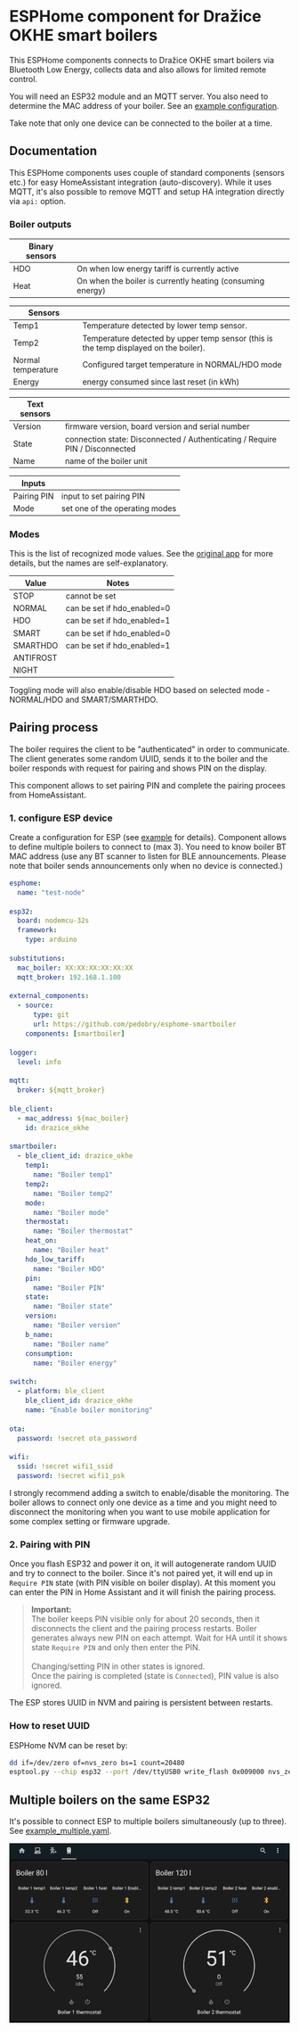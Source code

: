 # ESPHome component for Dražice OKHE smart boilers

This ESPHome components connects to Dražice OKHE smart boilers via Bluetooth Low Energy, collects data and also allows for limited remote control.

You will need an ESP32 module and an MQTT server. You also need to determine the MAC address of your boiler. See an [example configuration](example.yaml).

Take note that only one device can be connected to the boiler at a time.

## Documentation

This ESPHome components uses couple of standard components (sensors etc.) for easy HomeAssistant integration (auto-discovery). While it uses MQTT, it's also possible to remove MQTT and setup HA integration directly via `api:` option.

### Boiler outputs

| Binary sensors | |
| --- | --- |
| HDO | On when low energy tariff is currently active |
| Heat | On when the boiler is currently heating (consuming energy) |

| Sensors | |
| --- | --- |
| Temp1  | Temperature detected by lower temp sensor. |
| Temp2  | Temperature detected by upper temp sensor (this is the temp displayed on the boiler). |
| Normal temperature | Configured target temperature in NORMAL/HDO mode |
| Energy | energy consumed since last reset (in kWh) |

| Text sensors | |
| --- | --- |
| Version | firmware version, board version and serial number |
| State |  connection state: Disconnected / Authenticating / Require PIN / Disconnected |
| Name  |  name of the boiler unit |

| Inputs | |
| --- | --- |
| Pairing PIN | input to set pairing PIN |
| Mode  |  set one of the operating modes |

### Modes

This is the list of recognized mode values. See the [original app](https://play.google.com/store/apps/details?id=cz.dzd.smartbojler&hl=cs&gl=US) for more details, but the names are self-explanatory.

| Value           | Notes                       |
| --------------- | --------------------------- |
| STOP            | cannot be set               |
| NORMAL          | can be set if hdo_enabled=0 |
| HDO             | can be set if hdo_enabled=1 |
| SMART           | can be set if hdo_enabled=0 |
| SMARTHDO        | can be set if hdo_enabled=1 |
| ANTIFROST       |                             |
| NIGHT           |                             |

Toggling mode will also enable/disable HDO based on selected mode -  NORMAL/HDO and SMART/SMARTHDO.

## Pairing process

The boiler requires the client to be "authenticated" in order to communicate. The client generates some random UUID, sends it to the boiler and the boiler responds with request for pairing and shows PIN on the display.

This component allows to set pairing PIN and complete the pairing procees from HomeAssistant.

### 1. configure ESP device

Create a configuration for ESP (see [example](example.yaml) for details). Component allows to define multiple boilers to connect to (max 3). You need to know boiler BT MAC address (use any BT scanner to listen for BLE announcements. Please note that boiler sends announcements only when no device is connected.)

```yaml
esphome:
  name: "test-node"

esp32:
  board: nodemcu-32s
  framework:
    type: arduino

substitutions:
  mac_boiler: XX:XX:XX:XX:XX:XX
  mqtt_broker: 192.168.1.100

external_components:
  - source: 
      type: git
      url: https://github.com/pedobry/esphome-smartboiler
    components: [smartboiler]

logger:
  level: info

mqtt:
  broker: ${mqtt_broker}

ble_client:
  - mac_address: ${mac_boiler}
    id: drazice_okhe

smartboiler:
  - ble_client_id: drazice_okhe
    temp1:
      name: "Boiler temp1"
    temp2:
      name: "Boiler temp2"
    mode:
      name: "Boiler mode"
    thermostat:
      name: "Boiler thermostat"
    heat_on:
      name: "Boiler heat"
    hdo_low_tariff:
      name: "Boiler HDO"
    pin:
      name: "Boiler PIN"
    state:
      name: "Boiler state"
    version:
      name: "Boiler version"
    b_name:
      name: "Boiler name"
    consumption:
      name: "Boiler energy"

switch:
  - platform: ble_client
    ble_client_id: drazice_okhe
    name: "Enable boiler monitoring"

ota:
  password: !secret ota_password

wifi:
  ssid: !secret wifi1_ssid
  password: !secret wifi1_psk

```

I strongly recommend adding a switch to enable/disable the monitoring. The boiler allows to connect only one device as a time and you might need to disconnect the monitoring when you want to use mobile application for some complex setting or firmware upgrade.

### 2. Pairing with PIN

Once you flash ESP32 and power it on, it will autogenerate random UUID and try to connect to the boiler. Since it's not paired yet, it will end up in `Require PIN` state (with PIN visible on boiler display). At this moment you can enter the PIN in Home Assistant and it will finish the pairing process.

> **Important:**\
> The boiler keeps PIN visible only for about 20 seconds, then it disconnects the client and the pairing process restarts. Boiler generates always new PIN on each attempt. Wait for HA until it shows state `Require PIN` and only then enter the PIN.\
\
Changing/setting PIN in other states is ignored.\
Once the pairing is completed (state is `Connected`), PIN value is also ignored.

The ESP stores UUID in NVM and pairing is persistent between restarts.

### How to reset UUID

ESPHome NVM can be reset by:

```bash
dd if=/dev/zero of=nvs_zero bs=1 count=20480
esptool.py --chip esp32 --port /dev/ttyUSB0 write_flash 0x009000 nvs_zero
```

## Multiple boilers on the same ESP32

It's possible to connect ESP to multiple boilers simultaneously (up to three). See [example_multiple.yaml](example_multiple.yaml).

![Home assistant](HA.png)
